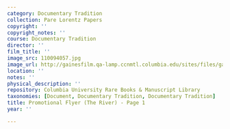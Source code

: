 ```yaml
---
category: Documentary Tradition
collection: Pare Lorentz Papers
copyright: ''
copyright_notes: ''
course: Documentary Tradition
director: ''
film_title: ''
image_src: 110094057.jpg
image_url: http://gainesfilm.qa-lamp.ccnmtl.columbia.edu/sites/files/gainesfilm/images/110094057.jpg
location: ''
notes: ''
physical_description: ''
repository: Columbia University Rare Books & Manuscript Library
taxonomies: [Document, Documentary Tradition, Documentary Tradition]
title: Promotional Flyer (The River) - Page 1
year: ''

---
```

